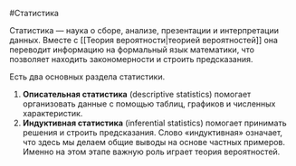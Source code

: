 #Статистика 

Статистика — наука о сборе, анализе, презентации и интерпретации данных. Вместе с [[Теория вероятности|теорией вероятностей]] она переводит информацию на формальный язык математики, что позволяет находить закономерности и строить предсказания.

Есть два основных раздела статистики.

1.  **Описательная статистика** (descriptive statistics) помогает организовать данные с помощью таблиц, графиков и численных характеристик.
2.  **Индуктивная статистика** (inferential statistics) помогает принимать решения и строить предсказания. Слово «индуктивная» означает, что здесь мы делаем общие выводы на основе частных примеров. Именно на этом этапе важную роль играет теория вероятностей. 
